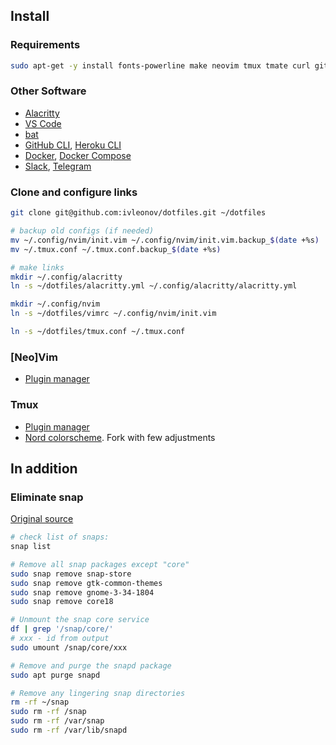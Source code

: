 ## Install
### Requirements
```sh
sudo apt-get -y install fonts-powerline make neovim tmux tmate curl git tig fzf mc htop silversearcher-ag ripgrep
```

### Other Software
- [Alacritty](https://github.com/alacritty/alacritty/blob/master/INSTALL.md)
- [VS Code](https://code.visualstudio.com/Download)
- [bat](https://github.com/sharkdp/bat#on-ubuntu-using-most-recent-deb-packages)
- [GitHub CLI](https://cli.github.com/manual/installation), [Heroku CLI](https://devcenter.heroku.com/articles/heroku-cli#ubuntu-debian-apt-get)
- [Docker](https://docs.docker.com/engine/install/ubuntu), [Docker Compose](https://docs.docker.com/compose/install/)
- [Slack](https://slack.com/intl/en-ua/downloads/linux), [Telegram](https://desktop.telegram.org)

### Clone and configure links
```sh
git clone git@github.com:ivleonov/dotfiles.git ~/dotfiles

# backup old configs (if needed)
mv ~/.config/nvim/init.vim ~/.config/nvim/init.vim.backup_$(date +%s)
mv ~/.tmux.conf ~/.tmux.conf.backup_$(date +%s)

# make links
mkdir ~/.config/alacritty
ln -s ~/dotfiles/alacritty.yml ~/.config/alacritty/alacritty.yml

mkdir ~/.config/nvim
ln -s ~/dotfiles/vimrc ~/.config/nvim/init.vim

ln -s ~/dotfiles/tmux.conf ~/.tmux.conf
```

### [Neo]Vim
- [Plugin manager](https://github.com/junegunn/vim-plug#neovim)

### Tmux
- [Plugin manager](https://github.com/tmux-plugins/tpm)
- [Nord colorscheme](https://github.com/ivleonov/nord-tmux). Fork with few adjustments

## In addition
### Eliminate snap

[Original source](https://www.kevin-custer.com/blog/disabling-snaps-in-ubuntu-20-04/)
```sh
# check list of snaps:
snap list

# Remove all snap packages except "core"
sudo snap remove snap-store
sudo snap remove gtk-common-themes
sudo snap remove gnome-3-34-1804
sudo snap remove core18

# Unmount the snap core service
df | grep '/snap/core/'
# xxx - id from output
sudo umount /snap/core/xxx

# Remove and purge the snapd package
sudo apt purge snapd

# Remove any lingering snap directories
rm -rf ~/snap
sudo rm -rf /snap
sudo rm -rf /var/snap
sudo rm -rf /var/lib/snapd
```
